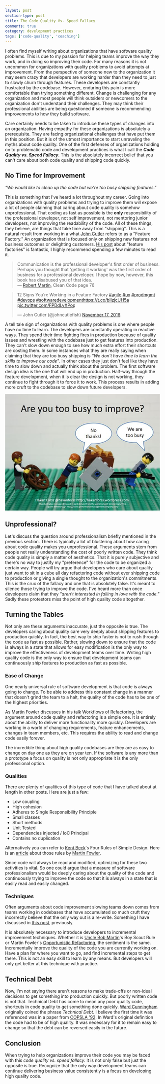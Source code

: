 ```yaml
---
layout: post
section-type: post
title: The Code Quality Vs. Speed Fallacy
comments: true
category: development practices
tags: ['code-quality', 'coaching']
---
```


I often find myself writing about organizations that have software quality problems. This is due to my passion for helping teams improve the way they work, and in doing so improving their code. For many reasons it is not uncommon for organizations with quality problems to avoid attempts at improvement. From the perspective of someone new to the organization it may seem crazy that developers are working harder than they need to just to slowly churn through features. These developers are constantly frustrated by the codebase. However, enduring this pain is more comfortable than trying something different. Change is challenging for any organization and most people will think outsiders or newcomers to the organization don't understand their challenges. They may think their professional abilities are being questioned if someone is recommending improvements to how they build software.  

Care certainly needs to be taken to introduce these types of changes into an organization. Having empathy for these organizations is absolutely a prerequisite. They are facing organizational challenges that have put them in this position. But it is of the utmost importance to start unraveling the myths about code quality. One of the first defenses of organizations holding on to problematic code and development practices is what I call the __*Code Quality vs. Speed Fallacy*__. This is the absolutely incorrect belief that you can't care about both code quality and shipping code quickly.

## No Time for Improvement

*"We would like to clean up the code but we're too busy shipping features."*

This is something that I've heard a lot throughout my career. Going into organizations with quality problems and trying to improve them will expose a lot of people claiming that caring about code quality is somehow unprofessional. That coding as fast as possible is the **only** responsibility of the professional developer, not self improvement, not mentoring junior developers, not improving the readability of the code. All of these things, they believe, are things that take time away from "shipping". This is a natural result from working in a what [John Cutler](https://twitter.com/johncutlefish) refers to as a "Feature Factory." An organization that is focused only on shipping new features not business outcomes or delighting customers. [His post](https://hackernoon.com/12-signs-youre-working-in-a-feature-factory-44a5b938d6a2#.a7vcwg9ln) about "feature factories" is fantastic, I  highly recommend spending a few minutes to read it.

> Communication is the professional developer's first order of business. Perhaps you thought that 'getting it working' was the first order of business for a professional developer. I hope by now, however, this book has disabused you of that idea. <br />
> &mdash; [Robert Martin](https://twitter.com/unclebobmartin/following "Uncle Bob's Twitter "), Clean Code page 76


<blockquote class="twitter-tweet" data-lang="en"><p lang="en" dir="ltr">12 Signs You’re Working in a Feature Factory <a href="https://twitter.com/hashtag/agile?src=hash">#agile</a> <a href="https://twitter.com/hashtag/ux?src=hash">#ux</a> <a href="https://twitter.com/hashtag/prodmgmt?src=hash">#prodmgmt</a> <a href="https://twitter.com/hashtag/devops?src=hash">#devops</a> <a href="https://twitter.com/hashtag/softwaredevelopment?src=hash">#softwaredevelopment</a><a href="https://t.co/bIIzjcUH5a">https://t.co/bIIzjcUH5a</a> <a href="https://t.co/FPDdLvXPoq">pic.twitter.com/FPDdLvXPoq</a></p>&mdash; John Cutler (@johncutlefish) <a href="https://twitter.com/johncutlefish/status/799115503138586624">November 17, 2016</a></blockquote>
<script async src="//platform.twitter.com/widgets.js" charset="utf-8"></script>

A tell tale sign of organizations with quality problems is one where people have no time to learn. The developers are constantly operating in reactive ways. They spend their time fighting fires in production because of quality issues and wrestling with the codebase just to get features into production. They can't slow down enough to see how much extra effort their shortcuts are costing them. In some instances what they are really saying when claiming that they are too busy shipping is *"We don't have time to learn the skills to improve our code"*. In other cases they just don't feel like they have time to slow down and actually think about the problem. The first software design idea is the one that will end up in production. Half-way through the feature development, when it is clear the design is not working, they continue to fight through it to force it to work. This process results in adding more cruft to the codebase to slow down future developers.

<img src="/img/lego.jpg" class="img-responsive" />

## Unprofessional?

Let's discuss the question around professionalism briefly mentioned in the previous section. There is typically a lot of blustering about how caring about code quality makes you unprofessional. These arguments stem from people not really understanding the cost of poorly written code. They think code quality is simply a matter of aesthetics. That it is purely subjective and there's no way to justify my "preference" for the code to be organized a certain way. People will try argue that developers who care about quality just want to sit in a cube all day refactoring code without ever shipping code to production or giving a single thought to the organization's commitments. This is the crux of the fallacy and one that is absolutely false. It's meant to silence those trying to improve the code. I've heard more than once developers claim that they *"aren't interested in falling in love with the code."* Sadly these protestors miss the point of high quality code altogether.

## Turning the Tables

Not only are these arguments inaccurate, just the opposite is true. The developers caring about quality care very deeply about shipping features to production quickly. In fact, the best way to ship faster is not to rush through the code as fast as possible. Rather, slowing down to ensure that the code is always in a state that allows for easy modification is the only way to improve the effectiveness of development teams over time. Writing high quality code is the only way to ensure that development teams can continuously ship features to production as fast as possible.

### Ease of Change

One nearly universal rule of software development is that code is always going to change. To be able to address this constant change in a manner that doesn't grind the team to a halt, the quality of the code has to be one of the highest priorities.

As [Martin Fowler](http://martinfowler.com/) discusses in his talk [Workflows of Refactoring](https://www.youtube.com/watch?v=vqEg37e4Mkw&feature=youtu.be), the argument around code quality and refactoring is a simple one. It is entirely about the ability to deliver more functionality more quickly. Developers are working in a world of changing requirements, feature enhancements, changes in team members, etc. This requires the ability to read and change code easily forever.

The incredible thing about high quality codebases are they are as easy to change on day one as they are on year ten. If the software is any more than a prototype a focus on quality is not only appropriate it is the only professional option.  

### Qualities

There are plenty of qualities of this type of code that I have talked about at length in other posts. Here are just a few:
* Low coupling
* High cohesion
* Adheres to Single Responsibility Principle
* Small classes
* Short methods
* Unit Tested
* Dependencies injected / IoC Principal
* Contains no duplication

Alternatively you can refer to [Kent Beck](https://twitter.com/KentBeck)'s Four Rules of Simple Design. Here is an [article](http://martinfowler.com/bliki/BeckDesignRules.html) about those rules by [Martin Fowler](http://martinfowler.com).

Since code will always be read and modified, optimizing for these two activities is vital. So one could argue that a measure of software professionalism would be deeply caring about the quality of the code and continuously trying to improve the code so that it is always in a state that is easily read and easily changed.

### Techniques

Often arguments about code improvement slowing teams down comes from teams working in codebases that have accumulated so much cruft they incorrectly believe that the only way out is a re-write. Something I have discussed in [this post](/2015/11/27/the-vicious-circle-of-rewriting-software.html), previously.

It is absolutely necessary to introduce developers to incremental improvement techniques. Whether it is [Uncle Bob Martin](https://twitter.com/unclebobmartin)'s Boy Scout Rule or Martin Fowler's [Opportunistic Refactoring](http://martinfowler.com/bliki/OpportunisticRefactoring.html), the sentiment is the same. Incrementally improve the quality of the code you are currently working on. Have a plan for where you want to go, and find incremental steps to get there. This is not an easy skill to learn by any means. But developers will only get better at this technique with practice.

## Technical Debt

Now, I'm not saying there aren't reasons to make trade-offs or non-ideal decisions to get something into production quickly. But poorly written code is not that. Technical Debt has come to mean any poor quality code, shortcuts in code quality to get something done quickly. [Ward Cunningham](https://twitter.com/WardCunningham) originally coined the phrase *Technical Debt*. I believe the first time it was referenced was in a paper from [OOPSLA '92](http://www.oopsla.org/oopsla-history/). In Ward's original definition the code had to be of high quality. It was necessary for it to remain easy to change so that the debt can be reversed easily in the future.

## Conclusion

When trying to help organizations improve their code you may be faced with this *code quality vs. speed fallacy*. It is not only false but just the opposite is true. Recognize that the only way development teams can continue delivering business value consistently is a focus on developing high quality code.
